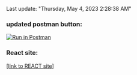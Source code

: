 Last update: "Thursday, May 4, 2023 2:28:38 AM"

### updated postman button:
[![Run in Postman](https://run.pstmn.io/button.svg)](https://app.getpostman.com/run-collection/25516930-4273cd9f-27c6-4882-ab50-e4d4cb7bcefa?action=collection%2Ffork&collection-url=entityId%3D25516930-4273cd9f-27c6-4882-ab50-e4d4cb7bcefa%26entityType%3Dcollection%26workspaceId%3D49b05e73-12be-4f51-87f3-5d7e375744be#?env%5BGooseBlogs%20Env%5D=W3sia2V5IjoiSldUIiwidmFsdWUiOiIiLCJlbmFibGVkIjp0cnVlLCJ0eXBlIjoiZGVmYXVsdCIsInNlc3Npb25WYWx1ZSI6IkpXVC4uLiIsInNlc3Npb25JbmRleCI6MH1d)

### React site:
[[link to REACT site] ](https://csci3916-gooseblogs-frontend.onrender.com)